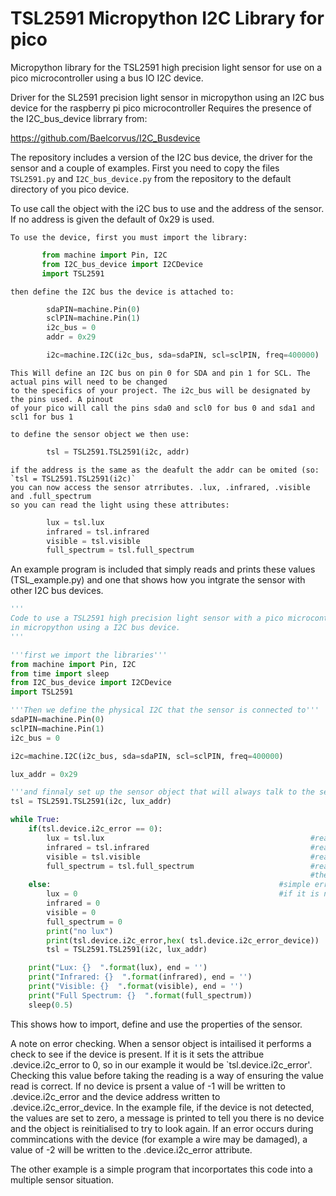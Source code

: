 # TSL2591 Micropython I2C Library for pico
 Micropython library for the TSL2591 high precision light sensor for use on a pico microcontroller using a bus IO I2C device.

Driver for the SL2591 precision light sensor in micropython using an I2C bus device for the raspberry pi pico microcontroller
Requires the presence of the I2C_bus_device librrary from:

https://github.com/Baelcorvus/I2C_Busdevice

The repository includes a version of the I2C bus device, the driver for the sensor and a couple of examples.
First you need to copy the files `TSL2591.py` and `I2C_bus_device.py` from the repository to the default directory of you pico device.

To use call the object with the i2C bus to use and the address of the sensor.
If no address is given the default of 0x29 is used.

    To use the device, first you must import the library:
 ```python
        from machine import Pin, I2C
        from I2C_bus_device import I2CDevice
        import TSL2591
```
    then define the I2C bus the device is attached to:
```python
        sdaPIN=machine.Pin(0)
        sclPIN=machine.Pin(1)
        i2c_bus = 0
        addr = 0x29

        i2c=machine.I2C(i2c_bus, sda=sdaPIN, scl=sclPIN, freq=400000)
```    
    This Will define an I2C bus on pin 0 for SDA and pin 1 for SCL. The actual pins will need to be changed
    to the specifics of your project. The i2c_bus will be designated by the pins used. A pinout
    of your pico will call the pins sda0 and scl0 for bus 0 and sda1 and scl1 for bus 1
    
    to define the sensor object we then use:
```python
        tsl = TSL2591.TSL2591(i2c, addr)
```        
    if the address is the same as the deafult the addr can be omited (so: `tsl = TSL2591.TSL2591(i2c)`
    you can now access the sensor atrributes. .lux, .infrared, .visible and .full_spectrum
    so you can read the light using these attributes:
```python        
        lux = tsl.lux
        infrared = tsl.infrared
        visible = tsl.visible
        full_spectrum = tsl.full_spectrum
```

An example program is included that simply reads and prints these values (TSL_example.py) and one that shows how you 
intgrate the sensor with other I2C bus devices.

```python
'''
Code to use a TSL2591 high precision light sensor with a pico microcontroller
in micropython using a I2C bus device.
'''

'''first we import the libraries'''
from machine import Pin, I2C
from time import sleep
from I2C_bus_device import I2CDevice
import TSL2591

'''Then we define the physical I2C that the sensor is connected to''' 
sdaPIN=machine.Pin(0)
sclPIN=machine.Pin(1)
i2c_bus = 0

i2c=machine.I2C(i2c_bus, sda=sdaPIN, scl=sclPIN, freq=400000)

lux_addr = 0x29

'''and finnaly set up the sensor object that will always talk to the sensor'''
tsl = TSL2591.TSL2591(i2c, lux_addr)

while True:
    if(tsl.device.i2c_error == 0):
        lux = tsl.lux                                              #read the lux value
        infrared = tsl.infrared                                    #read the infrared value
        visible = tsl.visible                                      #read the visible value
        full_spectrum = tsl.full_spectrum                          #read the full_spectrum value
                                                                   #the most useful value for many projects is the lux value.
    else:                                                   #simple error checking. If no device is found the porperty tsl.device.i2c_error will be not zero.
        lux = 0                                             #if it is not zero, complain and attempt to reinitialise the object, settling the values to zero.
        infrared = 0
        visible = 0
        full_spectrum = 0        
        print("no lux")
        print(tsl.device.i2c_error,hex( tsl.device.i2c_error_device))
        tsl = TSL2591.TSL2591(i2c, lux_addr)

    print("Lux: {}  ".format(lux), end = '')                   
    print("Infrared: {}  ".format(infrared), end = '')
    print("Visible: {}  ".format(visible), end = '')
    print("Full Spectrum: {}  ".format(full_spectrum))
    sleep(0.5)
```
This shows how to import, define and use the properties of the sensor.

A note on error checking. 
When a sensor object is intailised it performs a check to see if the device is present. If it is it sets the attribue .device.i2c_error to 0, so in our example it would
be `tsl.device.i2c_error'. 
Checking this value before taking the reading is a way of ensuring the value read is correct.
If no device is prsent a value of -1 will be written to .device.i2c_error and the device address written to .device.i2c_error_device.
In the example file, if the device is not detected, the values are set to zero, a message is printed to tell you there is no device and the object is reinitialised to try to look again.
If an error occurs during commincations with the device (for example a wire may be damaged), a value of -2  will be written to the .device.i2c_error attribute.

The other example is a simple program that incorportates this code into a multiple sensor situation.